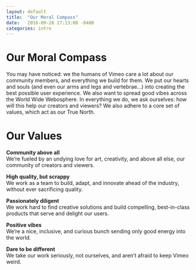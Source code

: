 ```yaml
---
layout: default
title:  "Our Moral Compass"
date:   2016-09-28 17:13:08 -0400
categories: intro
---
```

# Our Moral Compass

You may have noticed: we the humans of Vimeo care a lot about our community members, and everything we build for them. We put our hearts and souls (and even our arms and legs and vertebrae...) into creating the best possible user experience. We also want to spread good vibes across the World Wide Webosphere. In everything we do, we ask ourselves: how will this help our creators and viewers? We also adhere to a core set of values, which act as our True North. 

# Our Values

**Community above all**  
We’re fueled by an undying love for art, creativity, and above all else, our community of creators and viewers.
 
**High quality, but scrappy**  
We work as a team to build, adapt, and innovate ahead of the industry, without ever sacrificing quality.
 
**Passionately diligent**  
We work hard to find creative solutions and build compelling, best-in-class products that serve and delight our users.
 
**Positive vibes**  
We’re a nice, inclusive, and curious bunch sending only good energy into the world.
 
**Dare to be different**  
We take our work seriously, not ourselves, and aren’t afraid to keep Vimeo weird.
